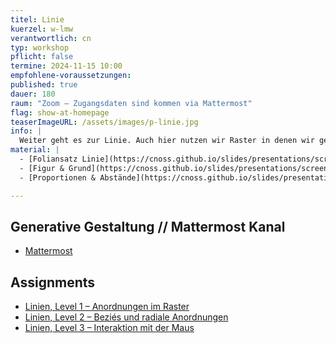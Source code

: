 ```yaml
---
titel: Linie
kuerzel: w-lmw
verantwortlich: cn
typ: workshop
pflicht: false
termine: 2024-11-15 10:00
empfohlene-voraussetzungen:
published: true
dauer: 180
raum: "Zoom – Zugangsdaten sind kommen via Mattermost"
flag: show-at-homepage
teaserImageURL: /assets/images/p-linie.jpg
info: |
  Weiter geht es zur Linie. Auch hier nutzen wir Raster in denen wir gerade Linien zunächst horizontal und vertikal anordnen. Danach experimentieren wir mit Lage und Farbe der Linien. Schlussendlich befassen wir uns mit Kurven und Schwingungsfiguren.
material: |
  - [Foliansatz Linie](https://cnoss.github.io/slides/presentations/screendesign/linie/)
  - [Figur & Grund](https://cnoss.github.io/slides/presentations/screendesign/figur-und-grund/)
  - [Proportionen & Abstände](https://cnoss.github.io/slides/presentations/screendesign/proportionen-und-abstaende/)

---
```


## Generative Gestaltung // Mattermost Kanal
- [Mattermost](https://chat.coco.study/students/channels/class-generative-gestaltung)


## Assignments
- [Linien, Level 1 – Anordnungen im Raster](/generative-gestaltung/assignments/03-linien-01/)
- [Linien, Level 2 – Beziés und radiale Anordnungen](/generative-gestaltung/assignments/03-linien-02/)
- [Linien, Level 3 – Interaktion mit der Maus](/generative-gestaltung/assignments/03-linien-03/)

